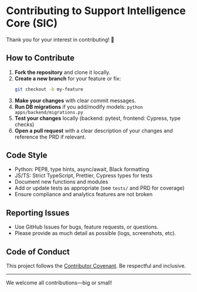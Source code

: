 # Contributing to Support Intelligence Core (SIC)

Thank you for your interest in contributing! 🚀

## How to Contribute

1. **Fork the repository** and clone it locally.
2. **Create a new branch** for your feature or fix:
   ```sh
   git checkout -b my-feature
   ```
3. **Make your changes** with clear commit messages.
4. **Run DB migrations** if you add/modify models: `python apps/backend/migrations.py`
5. **Test your changes** locally (backend: pytest, frontend: Cypress, type checks)
6. **Open a pull request** with a clear description of your changes and reference the PRD if relevant.

## Code Style
- Python: PEP8, type hints, async/await, Black formatting
- JS/TS: Strict TypeScript, Prettier, Cypress types for tests
- Document new functions and modules
- Add or update tests as appropriate (see `tests/` and PRD for coverage)
- Ensure compliance and analytics features are not broken

## Reporting Issues
- Use GitHub Issues for bugs, feature requests, or questions.
- Please provide as much detail as possible (logs, screenshots, etc).

## Code of Conduct
This project follows the [Contributor Covenant](https://www.contributor-covenant.org/). Be respectful and inclusive.

---

We welcome all contributions—big or small!
